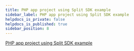```yaml
---
title: PHP app project using Split SDK example
sidebar_label: PHP app project using Split SDK example
helpdocs_is_private: false
helpdocs_is_published: true
sidebar_position: 8
---
```


<p>
  <button hidden style={{borderRadius:'8px', border:'1px', fontFamily:'Courier New', fontWeight:'800', textAlign:'left'}}> help.split.io link: https://help.split.io/hc/en-us/articles/360015673291-PHP-App-Project-using-Split-SDK-example </button>
</p>

[PHP app project using Split SDK example](https://github.com/Split-Community/Split-SDKs-Examples/tree/main/PHP-SDK)